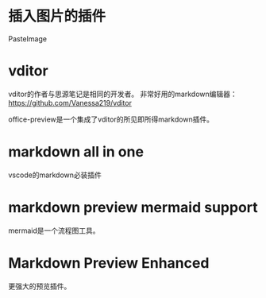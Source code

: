 # 插入图片的插件

PasteImage

# vditor

vditor的作者与思源笔记是相同的开发者。
非常好用的markdown编辑器：
https://github.com/Vanessa219/vditor

office-preview是一个集成了vditor的所见即所得markdown插件。

# markdown all in one

vscode的markdown必装插件

# markdown preview mermaid support
mermaid是一个流程图工具。

# Markdown Preview Enhanced
更强大的预览插件。